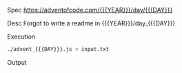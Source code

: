 Spec https://adventofcode.com/{{{YEAR}}}/day/{{{DAY}}}

Desc Forgot to write a readme in {{{YEAR}}}/day_{{{DAY}}}

Execution

```bash
./advent_{{{DAY}}}.js < input.txt
```

Output

```
```

